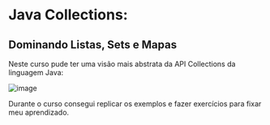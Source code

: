 # Java Collections:
## Dominando Listas, Sets e Mapas

Neste curso pude ter uma visão mais abstrata da API Collections da linguagem Java:

![image](https://user-images.githubusercontent.com/39224574/229245925-57f60494-c966-417d-8a3f-353028b04666.png)

Durante o curso consegui replicar os exemplos e fazer exercícios para fixar meu aprendizado. 


